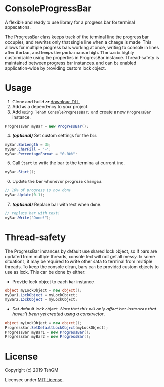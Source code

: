 # ConsoleProgressBar
A flexible and ready to use library for a progress bar for terminal applications.

The ProgressBar class keeps track of the terminal line the progress bar occupies, and rewrites only that single line when a change is made. This allows for multiple progress bars working at once, writing to console in lines after the bar, and keeps the performance high.
The bar is highly customizable using the properties in ProgressBar instance.
Thread-safety is maintained between progress bar instances, and can be enabled application-wide by providing custom lock object.

# Usage
1. Clone and build ***or*** [download DLL](https://github.com/TehGM/ConsoleProgressBar/releases).
2. Add as a dependency to your project.
3. Add `using TehGM.ConsoleProgressBar;` and create a new `ProgressBar` instance.
```csharp
ProgressBar myBar = new ProgressBar();
```
4. ***(optional)*** Set custom settings for the bar.
```csharp
myBar.BarLength = 35;
myBar.CharFill = '+';
myBar.PercentageFormat = "0.00%";
```
5. Call `Start` to write the bar to the terminal at current line.
```csharp
myBar.Start();
```
6. Update the bar whenever progress changes.
```csharp
// 10% of progress is now done
myBar.Update(0.1);
```
7. ***(optional)*** Replace bar with text when done.
```csharp
// replace bar with text!
myBar.Write("Done!");
```
# Thread-safety
The ProgressBar instances by default use shared lock object, so if bars are updated from multiple threads, console text will not get all messy. In some situations, it may be required to write other data to terminal from multiple threads. To keep the console clean, bars can be provided custom objects to use as lock. This can be done by either:
- Provide lock object to each bar instance.
```csharp
object myLockObject = new object();
myBar1.LockObject = myLockObject;
myBar2.LockObject = myLockObject;
```
- Set default lock object. *Note that this will only affect bar instances that haven't been yet created using a constructor*.
```csharp
object myLockObject = new object();
ProgressBar.SetDefaultLockObject(myLockObject);
ProgressBar myBar1 = new ProgressBar();
ProgressBar myBar2 = new ProgressBar();
```

# License
Copyright (c) 2019 TehGM

Licensed under [MIT License](https://github.com/TehGM/ConsoleProgressBar/blob/master/LICENSE).
